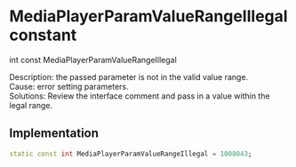 


# MediaPlayerParamValueRangeIllegal constant







int const MediaPlayerParamValueRangeIllegal
  




<p>Description: the passed parameter is not in the valid value range. <br>Cause: error setting parameters. <br>Solutions: Review the interface comment and pass in a value within the legal range.</p>



## Implementation

```dart
static const int MediaPlayerParamValueRangeIllegal = 1008043;
```







